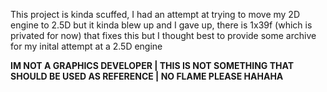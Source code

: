 This project is kinda scuffed, I had an attempt at trying to move my 2D engine to 2.5D but it kinda blew up and I gave up, there is 1x39f (which is privated for now) that fixes this but I thought best to provide some archive for my inital attempt at a 2.5D engine

**IM NOT A GRAPHICS DEVELOPER | THIS IS NOT SOMETHING THAT SHOULD BE USED AS REFERENCE | NO FLAME PLEASE HAHAHA**